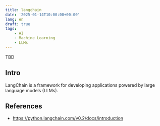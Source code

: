 ```yaml
---
title: langchain
date: '2025-01-14T10:00:00+00:00'
lang: en
draft: true
tags:
    - AI
    - Machine Learning
    - LLMs
---
```


TBD

## Intro ##

LangChain is a framework for developing applications powered by large language models (LLMs).

## References ##

* <https://python.langchain.com/v0.2/docs/introduction>
